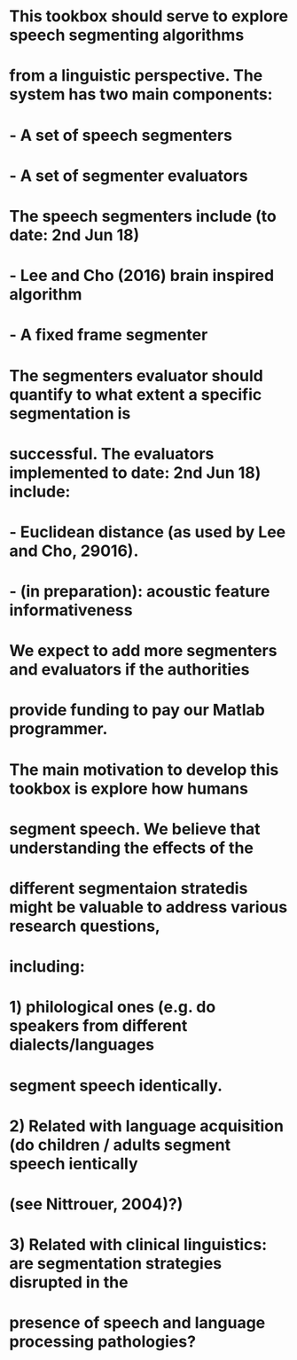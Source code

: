 # This tookbox should serve to explore speech segmenting algorithms
# from a linguistic perspective. The system has two main components:
# - A set of speech segmenters
# - A set of segmenter evaluators
#
# The speech segmenters include (to date: 2nd Jun 18)
# - Lee and Cho (2016) brain inspired algorithm
# - A fixed frame segmenter 
#
# The segmenters evaluator should quantify to what extent a specific segmentation is 
# successful. The  evaluators implemented to date: 2nd Jun 18) include:
# - Euclidean distance (as used by Lee and Cho, 29016). 
# - (in preparation): acoustic feature informativeness
# 
# We expect to add more segmenters and evaluators if the authorities 
# provide funding to pay our Matlab programmer.  

# The main motivation to develop this tookbox is explore how humans
# segment speech. We believe that understanding the effects of the
# different segmentaion stratedis might be valuable to  address various research questions,
# including:

# 1) philological ones (e.g. do speakers from different dialects/languages
# segment speech identically. 
# 2) Related with language acquisition (do children / adults segment speech ientically 
# (see Nittrouer, 2004)?) 
# 3) Related with clinical linguistics: are segmentation strategies disrupted in the 
# presence of speech and language processing pathologies?
